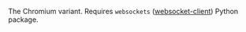 The Chromium variant. Requires `websockets` ([websocket-client](https://pypi.org/project/websocket-client/)) Python package.
